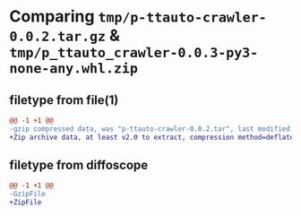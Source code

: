 # Comparing `tmp/p-ttauto-crawler-0.0.2.tar.gz` & `tmp/p_ttauto_crawler-0.0.3-py3-none-any.whl.zip`

## filetype from file(1)

```diff
@@ -1 +1 @@
-gzip compressed data, was "p-ttauto-crawler-0.0.2.tar", last modified: Tue Apr 11 08:11:05 2023, max compression
+Zip archive data, at least v2.0 to extract, compression method=deflate
```

## filetype from diffoscope

```diff
@@ -1 +1 @@
-GzipFile
+ZipFile
```

